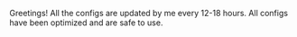 Greetings!
All the configs are updated by me every 12-18 hours.
All configs have been optimized and are safe to use.
